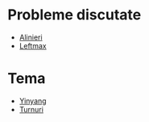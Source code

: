 # Probleme discutate
- [Alinieri](https://infoarena.ro/problema/alinieri)
- [Leftmax](https://infoarena.ro/problema/leftmax)

# Tema
- [Yinyang](https://infoarena.ro/problema/yinyang)
- [Turnuri](https://infoarena.ro/problema/turnuri4)